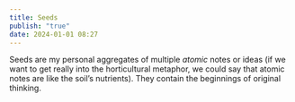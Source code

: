 ```yaml
---
title: Seeds
publish: "true"
date: 2024-01-01 08:27
---
```

Seeds are my personal aggregates of multiple *atomic* notes or ideas (if we want to get really into the horticultural metaphor, we could say that atomic notes are like the soil’s nutrients). They contain the beginnings of original thinking.